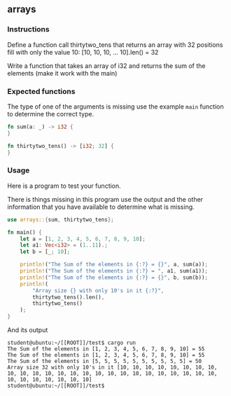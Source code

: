## arrays

### Instructions

Define a function call thirtytwo_tens that returns an array with 32 positions fill with only the value 10: [10, 10, 10, ... 10].len()
= 32

Write a function that takes an array of i32 and returns the sum of the elements (make it work with the main)

### Expected functions

The type of one of the arguments is missing use the example `main` function to determine the correct type.

```rust
fn sum(a: _) -> i32 {
}

fn thirtytwo_tens() -> [i32; 32] {
}
```

### Usage

Here is a program to test your function.

There is things missing in this program use the output and the other information that you have available to determine what is missing.

```rust
use arrays::{sum, thirtytwo_tens};

fn main() {
	let a = [1, 2, 3, 4, 5, 6, 7, 8, 9, 10];
	let a1: Vec<i32> = (1..11).;
	let b = [_; 10];

	println!("The Sum of the elements in {:?} = {}", a, sum(a));
	println!("The Sum of the elements in {:?} = ", a1, sum(a1));
	println!("The Sum of the elements in {:?} = {}", b, sum(b));
	println!(
		"Array size {} with only 10's in it {:?}",
		thirtytwo_tens().len(),
		thirtytwo_tens()
	);
}
```

And its output

```console
student@ubuntu:~/[[ROOT]]/test$ cargo run
The Sum of the elements in [1, 2, 3, 4, 5, 6, 7, 8, 9, 10] = 55
The Sum of the elements in [1, 2, 3, 4, 5, 6, 7, 8, 9, 10] = 55
The Sum of the elements in [5, 5, 5, 5, 5, 5, 5, 5, 5, 5] = 50
Array size 32 with only 10's in it [10, 10, 10, 10, 10, 10, 10, 10, 10, 10, 10, 10, 10, 10, 10, 10, 10, 10, 10, 10, 10, 10, 10, 10, 10, 10, 10, 10, 10, 10, 10, 10]
student@ubuntu:~/[[ROOT]]/test$
```
